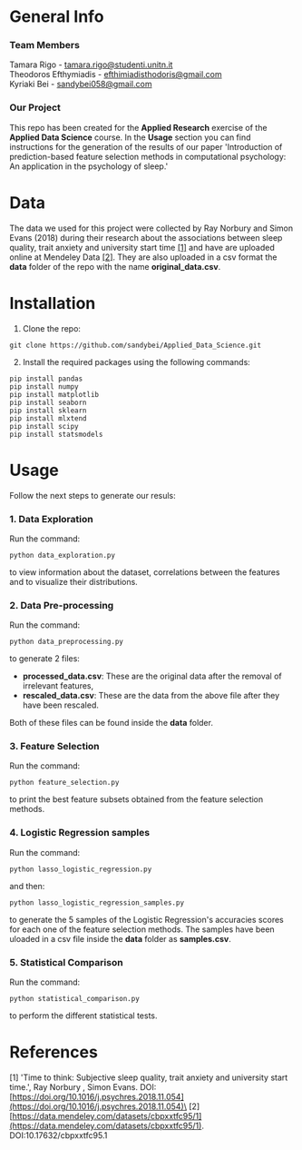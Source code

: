 # General Info
### Team Members
Tamara Rigo -  tamara.rigo@studenti.unitn.it\
Theodoros Efthymiadis - efthimiadisthodoris@gmail.com\
Kyriaki Bei - sandybei058@gmail.com

### Our Project
This repo has been created for the **Applied Research** exercise of the **Applied Data Science** course. In the **Usage** section you can find instructions for the generation of the results of our paper 'Introduction of prediction-based feature selection methods in computational psychology: An application in the psychology of sleep.'

# Data
The data we used for this project were collected by Ray Norbury and Simon Evans (2018) during their research about the associations between sleep quality, trait anxiety and university start time [[1]](https://doi.org/10.1016/j.psychres.2018.11.054) and have are uploaded online at Mendeley Data [[2]](https://data.mendeley.com/datasets/cbpxxtfc95/1). They are also uploaded in a csv format the **data** folder of the repo with the name **original_data.csv**. 


# Installation

1. Clone the repo:
```
git clone https://github.com/sandybei/Applied_Data_Science.git
```
2. Install the required packages using the following commands:

```
pip install pandas 
pip install numpy
pip install matplotlib
pip install seaborn
pip install sklearn
pip install mlxtend
pip install scipy
pip install statsmodels
```

# Usage
Follow the next steps to generate our resuls:
### 1. Data Exploration
Run the command:
```
python data_exploration.py
```
to view information about the dataset, correlations between the features and to visualize their distributions.


### 2. Data Pre-processing
Run the command:
```
python data_preprocessing.py
```
to generate 2 files:
* **processed_data.csv**: These are the original data after the removal of irrelevant features,
* **rescaled_data.csv**: These are the data from the above file after they have been rescaled.

Both of these files can be found inside the **data** folder.

### 3. Feature Selection
Run the command: 
```
python feature_selection.py
```
to print the best feature subsets obtained from the feature selection methods.

### 4. Logistic Regression samples
Run the command: 
```
python lasso_logistic_regression.py
```
and then:
```
python lasso_logistic_regression_samples.py
```
to generate the 5 samples of the Logistic Regression's accuracies scores for each one of the feature selection methods. The samples have been uloaded in a csv file inside the **data** folder as **samples.csv**.

### 5. Statistical Comparison
Run the command: 
```
python statistical_comparison.py
```
to perform the different statistical tests.


# References
[1] 'Time to think: Subjective sleep quality, trait anxiety and university
start time.', Ray Norbury , Simon Evans. DOI: [https://doi.org/10.1016/j.psychres.2018.11.054](https://doi.org/10.1016/j.psychres.2018.11.054)\
[2] [https://data.mendeley.com/datasets/cbpxxtfc95/1](https://data.mendeley.com/datasets/cbpxxtfc95/1). DOI:10.17632/cbpxxtfc95.1
